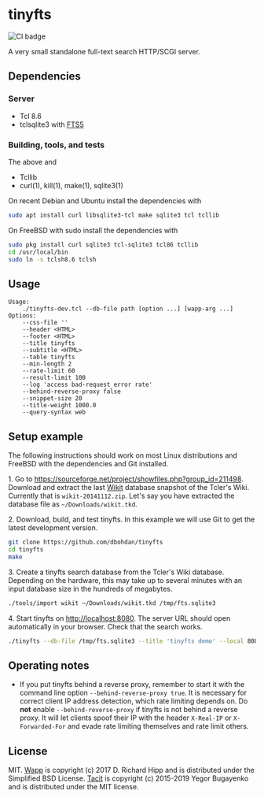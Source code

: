# tinyfts

![CI badge](https://github.com/dbohdan/tinyfts/workflows/CI/badge.svg)

A very small standalone full-text search HTTP/SCGI server.


## Dependencies

### Server

* Tcl 8.6
* tclsqlite3 with [FTS5](https://sqlite.org/fts5.html)

### Building, tools, and tests

The above and
* Tcllib
* curl(1), kill(1), make(1), sqlite3(1)

On recent Debian and Ubuntu install the dependencies with

```sh
sudo apt install curl libsqlite3-tcl make sqlite3 tcl tcllib
```

On FreeBSD with sudo install the dependencies with

```sh
sudo pkg install curl sqlite3 tcl-sqlite3 tcl86 tcllib
cd /usr/local/bin
sudo ln -s tclsh8.6 tclsh
```


## Usage

```none
Usage:
    ./tinyfts-dev.tcl --db-file path [option ...] [wapp-arg ...]
Options:
    --css-file ''
    --header <HTML>
    --footer <HTML>
    --title tinyfts
    --subtitle <HTML>
    --table tinyfts
    --min-length 2
    --rate-limit 60
    --result-limit 100
    --log 'access bad-request error rate'
    --behind-reverse-proxy false
    --snippet-size 20
    --title-weight 1000.0
    --query-syntax web
```


## Setup example

The following instructions should work on most Linux distributions and FreeBSD
with the dependencies and Git installed.

1\. Go to <https://sourceforge.net/project/showfiles.php?group_id=211498>.
Download and extract the last [Wikit](https://wiki.tcl-lang.org/page/Wikit)
database snapshot of the Tcler's Wiki.  Currently that is `wikit-20141112.zip`.
Let's say you have extracted the database file as `~/Downloads/wikit.tkd`.

2\. Download, build, and test tinyfts.  In this example we will use Git to get
the latest development version.

```sh
git clone https://github.com/dbohdan/tinyfts
cd tinyfts
make
```

3\. Create a tinyfts search database from the Tcler's Wiki database.  Depending
on the hardware, this may take up to several minutes with an input database
size in the hundreds of megabytes.

```sh
./tools/import wikit ~/Downloads/wikit.tkd /tmp/fts.sqlite3
```

4\. Start tinyfts on <http://localhost:8080>.  The server URL should open
automatically in your browser.  Check that the search works.

```sh
./tinyfts --db-file /tmp/fts.sqlite3 --title 'tinyfts demo' --local 8080
```


## Operating notes

* If you put tinyfts behind a reverse proxy, remember to start it with the
command line option `--behind-reverse-proxy true`.  It is necessary for
correct client IP address detection, which rate limiting depends on.  Do
**not** enable `--behind-reverse-proxy` if tinyfts is not behind a reverse
proxy.  It will let clients spoof their IP with the header `X-Real-IP` or
`X-Forwarded-For` and evade rate limiting themselves and rate limit others.


## License

MIT.  [Wapp](https://wapp.tcl.tk/) is copyright (c) 2017 D. Richard Hipp and is
distributed under the Simplified BSD License.
[Tacit](https://github.com/yegor256/tacit) is copyright (c) 2015-2019
Yegor Bugayenko and is distributed under the MIT license.
